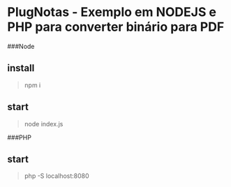 # PlugNotas - Exemplo em NODEJS e PHP para converter binário para PDF

###Node

## install
> npm i

## start
> node index.js


###PHP

## start
> php -S localhost:8080
